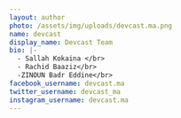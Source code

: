 ```yaml
---
layout: author
photo: /assets/img/uploads/devcast.ma.png
name: devcast
display_name: Devcast Team
bio: |-
  - Sallah Kokaina </br>
  - Rachid Baaziz</br>
  -ZINOUN Badr Eddine</br>
facebook_username: devcast.ma
twitter_username: devcast_ma
instagram_username: devcast.ma
---
```

